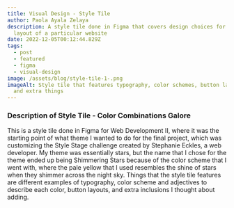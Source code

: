 ```yaml
---
title: Visual Design - Style Tile
author: Paola Ayala Zelaya
description: A style tile done in Figma that covers design choices for the
  layout of a particular website
date: 2022-12-05T00:12:44.829Z
tags:
  - post
  - featured
  - figma
  - visual-design
image: /assets/blog/style-tile-1-.png
imageAlt: Style tile that features typography, color schemes, button layouts,
  and extra things
---
```

### Description of Style Tile - Color Combinations Galore

This is a style tile done in Figma for Web Development II, where it was the starting point of what theme I wanted to do for the final project, which was customizing the Style Stage challenge created by Stephanie Eckles, a web developer. My theme was essentially stars, but the name that I chose for the theme ended up being Shimmering Stars because of the color scheme that I went with, where the pale yellow that I used resembles the shine of stars when they shimmer across the night sky. Things that the style tile features are different examples of typography, color scheme and adjectives to describe each color, button layouts, and extra inclusions I thought about adding.